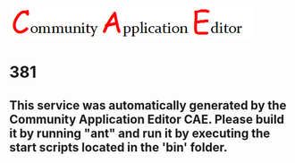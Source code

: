 ![CAE](https://github.com/PhilCAEOrg/application-377/blob/master/microservice-381/img/logo.png)  

381
===================


This service was automatically generated by the Community Application Editor CAE. Please build it by running "ant" and run it by executing the start scripts located in the 'bin' folder.
---------------
